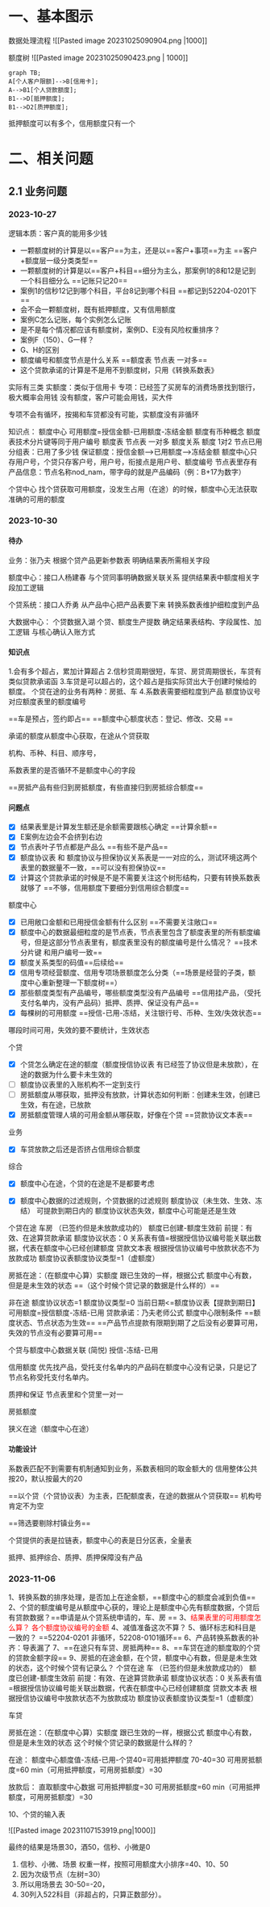 
# 一、基本图示

数据处理流程
![[Pasted image 20231025090904.png |1000]]

额度树
![[Pasted image 20231025090423.png | 1000]]

```mermaid
graph TB;
A[个人客户限额]-->B[信用卡];
A-->B1[个人贷款额度];
B1-->D[抵押额度];　
B1-->D2[质押额度];
```

抵押额度可以有多个，信用额度只有一个
# 二、相关问题

## 2.1 业务问题


### 2023-10-27
逻辑本质：客户真的能用多少钱

* 一颗额度树的计算是以==客户==为主，还是以==客户+事项==为主  ==客户+额度层一级分类类型==
* 一颗额度树的计算是以==客户+科目==细分为主么，那案例1的8和12是记到一个科目细分么 ==记账只记20==
* 案例1的信秒12记到哪个科目，平台8记到哪个科目 ==都记到52204-0201下==
* 会不会一颗额度树，既有抵押额度，又有信用额度
* 案例C怎么记账，每个实例怎么记账
* 是不是每个情况都应该有额度树，案例D、E没有风险权重排序？
* 案例F（150）、G一样？
* G、H的区别
* 额度编号和额度节点是什么关系 ==额度表 节点表 一对多==
* 这个贷款承诺的计算是不是用不到额度树，只用《转换系数表》

实际有三类
实额度：类似于信用卡
专项：已经签了买房车的消费场景找到银行，极大概率会用钱
没有额度，客户可能会用钱，买大件

专项不会有循环，按揭和车贷都没有可能，实额度没有非循环


知识点：
额度中心
可用额度=授信金额-已用额度-冻结金额
额度有币种概念
额度表技术分片键等同于用户编号
额度表 节点表 一对多
额度关系 额度 1对2
节点已用分组表：已用了多少钱
保证额度：授信金额-->已用额度-->冻结金额
额度中心只存用户号，个贷只存客户号，用户号，衔接点是用户号、额度编号
节点表里存有产品信息：节点名称nod_nam，带字母的就是产品编码（例：B+17为数字）


个贷中心
找个贷获取可用额度，没发生占用（在途）的时候，额度中心无法获取准确的可用的额度


### 2023-10-30


#### 待办

业务：张乃夫
根据个贷产品更新参数表
明确结果表所需相关字段

额度中心：接口人杨建春
与个贷同事明确数据关联关系
提供结果表中额度相关字段加工逻辑

个贷系统：接口人乔勇
从产品中心把产品表要下来
转换系数表维护细粒度到产品


大数据中心：
个贷数据入湖
个贷、额度生产提数
确定结果表结构、字段属性、加工逻辑
与核心确认入账方式


#### 知识点
1.会有多个超占，累加计算超占
2.信秒贷周期很短，车贷、房贷周期很长，车贷有类似贷款承诺函
3.车贷是可以超占的，这个超占是指实际贷出大于创建时候给的额度。
个贷在途的业务有两种：房抵、车
4.系数表需要细粒度到产品
额度协议号对应额度表里的额度编号


==车是预占，签约即占==
==额度中心额度状态：登记、修改、交易  ==


承诺的额度从额度中心获取，在途从个贷获取

机构、币种、科目、顺序号，

系数表里的是否循环不是额度中心的字段

==房抵产品有些归到房抵额度，有些直接归到房抵综合额度==

#### 问题点
- [x] 结果表里是计算发生额还是余额需要跟核心确定 ==计算余额==
- [x] E案例左边会不会挤到右边
- [x] 节点表叶子节点都是产品么 ==有些不是产品==
- [x] 额度协议表 和 额度协议与担保协议关系表是一一对应的么，测试环境这两个表里的数据量不一致，==可以没有担保协议==
- [x] 计算这个贷款承诺的时候是不是不需要关注这个树形结构，只要有转换系数表就够了 ==不够，信用额度下要细分到信用综合额度==

额度中心
- [x] 已用敞口金额和已用授信金额有什么区别 ==不需要关注敞口==
- [x] 额度中心的数据最细粒度的是节点表，节点表里包含了额度表里的所有额度编号，但是这部分节点表里有，额度表里没有的额度编号是什么情况？
==技术分片键 和用户编号一致==
- [x] 额度关系类型的码值==后续给==
- [x] 信用专项经营额度、信用专项场景额度怎么分类（==场景是经营的子类，额度中心重新整理一下额度树==）
- [x] 那些额度类型有产品编号，哪些额度类型没有产品编号  ==信用挂产品，（受托支付名单内，没有产品码）抵押、质押、保证没有产品==
- [x] 每棵树的可用额度 ==授信-已用-冻结，关注银行号、币种、生效/失效状态==

哪段时间可用，失效的要不要统计，生效状态


个贷
- [x] 个贷怎么确定在途的额度（额度授信协议表 有已经签了协议但是未放款），在途的数据为什么要卡未生效的
- [ ] 额度协议表里的入账机构不一定到支行
- [ ] 房抵额度从哪获取，抵押没有放款，计算状态如何判断：创建未生效，创建已生效，有在途，已放款
- [x] 房抵额度管理人填的可用金额从哪获取，好像在个贷 ==贷款协议文本表==

业务
- [x] 车贷放款之后还是否挤占信用综合额度

综合
- [x] 额度中心在途，个贷的在途是不是都要考虑
- [x] 额度中心数据的过滤规则，个贷数据的过滤规则  额度协议（未生效、生效、冻结）
可提款到期日内的
额度协议状态失效，额度中心可能是还是生效


个贷在途 车房
（已签约但是未放款成功的） 额度已创建-额度生效前
前提：有效、在途算贷款承诺
额度协议状态：0
关系表有值=根据授信协议编号能关联出数据，代表在额度中心已经创建额度
贷款文本表 根据授信协议编号中放款状态不为放款成功
额度协议表额度协议类型=1（虚额度）

房抵在途：（在额度中心算）实额度
跟已生效的一样，根据公式
额度中心有数，但是是未生效的状态
==（这个时候个贷记录的数据是什么样的）==




非在途
额度协议状态=1
额度协议类型=0
当前日期<=额度协议表【提款到期日】
可用额度=授信额度-冻结-已用
贷款承诺：乃夫老师公式
额度中心限制条件
==额度状态、节点状态为生效==
==产品节点提款有限期到期了之后没有必要算可用，失效的节点没有必要算可用==



个贷与额度中心数据关联
(简悦)
授信-冻结-已用

信用额度
优先找产品，受托支付名单内的产品码在额度中心没有记录，只是记了节点名称受托支付名单内。

质押和保证
节点表里和个贷里一对一

房抵额度







狭义在途（额度中心在途）
#### 功能设计
系数表匹配不到需要有机制通知到业务，系数表相同的取金额大的
信用整体公共按20，默认按最大的20

==以个贷（个贷协议表）为主表，匹配额度表，在途的数据从个贷获取==
机构号肯定不为空

==筛选要剔除村镇业务==

个贷提供的表是拉链表，额度中心的表是日分区表，全量表

抵押、抵押综合、质押、质押保障没有产品


### 2023-11-06

1、转换系数的排序处理，是否加上在途金额，==额度中心的额度会减到负值==
2、个贷的额度编号是从额度中心获的，理论上是额度中心先有额度数据，个贷后有贷款数据？==申请是从个贷系统申请的，车、房 ==
3、<font color=red>结果表里的可用额度怎么算？  各个额度协议编号的金额</font>
4、减值准备这次不算？
5、循环标志和科目是一致的？
==52204-0201 非循环，52208-0101循环==
6、产品转换系数表的补齐：导表漏了
7、==在途只有车贷、房抵两种==
8、==车贷在途的额度取的个贷的贷款金额字段==
9、房抵的在途金额，在个贷，额度中心有数，但是是未生效的状态，这个时候个贷有记录么？
个贷在途 车
（已签约但是未放款成功的） 额度已创建-额度生效前
前提：有效、在途算贷款承诺
额度协议状态：0
关系表有值=根据授信协议编号能关联出数据，代表在额度中心已经创建额度
贷款文本表 根据授信协议编号中放款状态不为放款成功
额度协议表额度协议类型=1（虚额度）

车贷

房抵在途：（在额度中心算）实额度
跟已生效的一样，根据公式
额度中心有数，但是是未生效的状态
这个时候个贷记录的数据是什么样的？

在途：
额度中心额度值-冻结-已用-个贷40=可用抵押额度 70-40=30
可用房抵额度=60
min（可用抵押额度，可用房抵额度）=30

放款后：
直取额度中心数据
可用抵押额度=30
可用房抵额度=60
min（可用抵押额度，可用房抵额度）=30

10、个贷的输入表


![[Pasted image 20231107153919.png|1000]]



最终的结果是场景30，酒50，信秒、小微是0

1. 信秒、小微、场景  权重一样，按照可用额度大小排序=40、10、50
2. 因为次级节点（左树=30）
3. 所以用场景去 30-50=-20，
4. 30列入522科目（非超占的，只算正数部分）。





